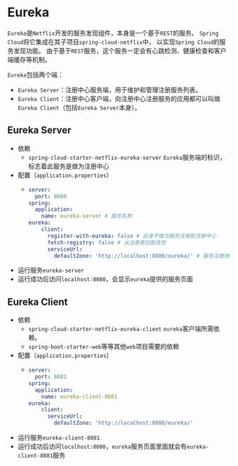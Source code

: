 # Eureka
`Eureka`是`Netflix`开发的服务发现组件，本身是一个基于`REST`的服务。
`Spring Cloud`将它集成在其子项目`spring-cloud-netflix`中， 以实现`Spring Cloud`的服务发现功能。
由于基于`REST`服务，这个服务一定会有心跳检测、健康检查和客户端缓存等机制。

`Eureka`包括两个端：
- `Eureka Server`：注册中心服务端，用于维护和管理注册服务列表。
- `Eureka Client`：注册中心客户端，向注册中心注册服务的应用都可以叫做`Eureka Client`（包括`Eureka Server`本身）。

## Eureka Server
- 依赖
  - `spring-cloud-starter-netflix-eureka-server` `Eureka`服务端的标识，标志着此服务是做为注册中心
- 配置（`application.properties`）
  - ```yaml
    server:
      port: 8080
    spring:
      application:
        name: eureka-server # 服务名称
    eureka:
        client:
          register-with-eureka: false # 自身不做为服务注册到注册中心
          fetch-registry: false # 从注册表拉取信息
          serviceUrl:
            defaultZone: 'http://localhost:8080/eureka/' # 服务注册地址   
    ```
- 运行服务`eureka-server`
- 运行成功后访问`localhost:8080`，会显示`eureka`提供的服务页面

## Eureka Client
- 依赖
  - `spring-cloud-starter-netflix-eureka-client` `eureka`客户端所需依赖。
  - `spring-boot-starter-web`等等其他`web`项目需要的依赖
- 配置（`application.properties`）
  - ```yaml
    server:
      port: 8081
    spring:
      application:
        name: eureka-client-8081
    eureka:
        client:
          serviceUrl:
            defaultZone: 'http://localhost:8080/eureka/'
    ```
- 运行服务`eureka-client-8081`
- 运行成功后访问`localhost:8080`，`eureka`服务页面里面就会有`eureka-client-8081`服务
